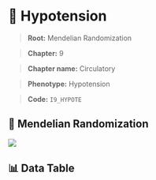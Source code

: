 # 🧪 Hypotension

> **Root:** Mendelian Randomization

> **Chapter:** 9  

> **Chapter name:** Circulatory

> **Phenotype:** Hypotension  

> **Code:** `I9_HYPOTE`

## 🧬 Mendelian Randomization  

<img src="/MR/Figures/Forward/I9_HYPOTE.png"/>

## 📊 Data Table

<CsvTableMRF src="/public/MR/Data/Forward/I9_HYPOTE.csv"/>
